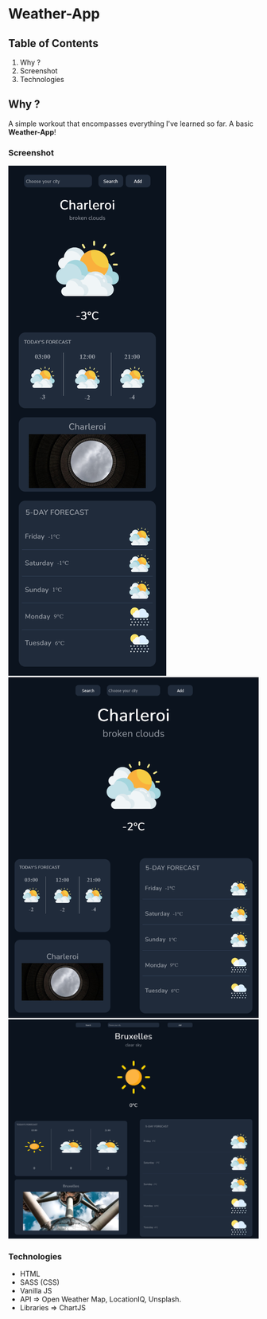 # Weather-App

## Table of Contents
1. Why ?
2. Screenshot
3. Technologies

## Why ?
A simple workout that encompasses everything I've learned so far. A basic **Weather-App**!

### Screenshot
![Mobile Version](./assets/img/001weather_app.png)
![Tablet Version](./assets/img/002weather_app.png)
![Desktop Version](./assets/img/003weather_app.png)

### Technologies
- HTML
- SASS (CSS)
- Vanilla JS
- API => Open Weather Map, LocationIQ, Unsplash.
- Libraries => ChartJS

